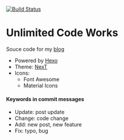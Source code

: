 [![Build Status](https://github.com/Aetf/Aetf.github.io/actions/workflows/ci-workflow.yml/badge.svg)](https://github.com/Aetf/Aetf.github.io/actions)

# Unlimited Code Works
Souce code for my [blog](http://unlimitedcodeworks.xyz)

- Powered by [Hexo](https://hexo.io/)
- Theme: [NexT](https://github.com/Aetf/hexo-theme-next)
- Icons:
    * Font Awesome
    * Material Icons

#### Keywords in commit messages
- Update: post update
- Change: code change
- Add: new post, new feature
- Fix: typo, bug
